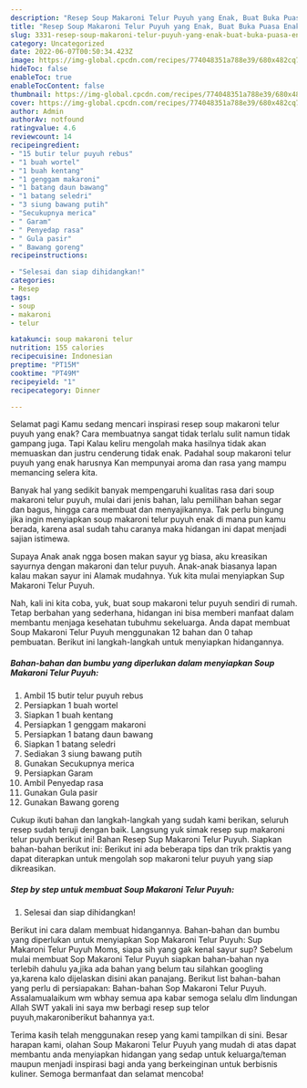 ```yaml
---
description: "Resep Soup Makaroni Telur Puyuh yang Enak, Buat Buka Puasa Enak"
title: "Resep Soup Makaroni Telur Puyuh yang Enak, Buat Buka Puasa Enak"
slug: 3331-resep-soup-makaroni-telur-puyuh-yang-enak-buat-buka-puasa-enak
category: Uncategorized
date: 2022-06-07T00:50:34.423Z
image: https://img-global.cpcdn.com/recipes/774048351a788e39/680x482cq70/soup-makaroni-telur-puyuh-foto-resep-utama.jpg
hideToc: false
enableToc: true
enableTocContent: false
thumbnail: https://img-global.cpcdn.com/recipes/774048351a788e39/680x482cq70/soup-makaroni-telur-puyuh-foto-resep-utama.jpg
cover: https://img-global.cpcdn.com/recipes/774048351a788e39/680x482cq70/soup-makaroni-telur-puyuh-foto-resep-utama.jpg
author: Admin
authorAv: notfound
ratingvalue: 4.6
reviewcount: 14
recipeingredient:
- "15 butir telur puyuh rebus"
- "1 buah wortel"
- "1 buah kentang"
- "1 genggam makaroni"
- "1 batang daun bawang"
- "1 batang seledri"
- "3 siung bawang putih"
- "Secukupnya merica"
- " Garam"
- " Penyedap rasa"
- " Gula pasir"
- " Bawang goreng"
recipeinstructions:

- "Selesai dan siap dihidangkan!"
categories:
- Resep
tags:
- soup
- makaroni
- telur

katakunci: soup makaroni telur 
nutrition: 155 calories
recipecuisine: Indonesian
preptime: "PT15M"
cooktime: "PT49M"
recipeyield: "1"
recipecategory: Dinner

---
```



Selamat pagi Kamu sedang mencari inspirasi resep soup makaroni telur puyuh yang enak? Cara membuatnya sangat tidak terlalu sulit namun tidak gampang juga. Tapi Kalau keliru mengolah maka hasilnya tidak akan memuaskan dan justru cenderung tidak enak. Padahal soup makaroni telur puyuh yang enak harusnya Kan mempunyai aroma dan rasa yang mampu memancing selera kita.


Banyak hal yang sedikit banyak mempengaruhi kualitas rasa dari soup makaroni telur puyuh, mulai dari jenis bahan, lalu pemilihan bahan segar dan bagus, hingga cara membuat dan menyajikannya. Tak perlu bingung jika ingin menyiapkan soup makaroni telur puyuh enak di mana pun kamu berada, karena asal sudah tahu caranya maka hidangan ini dapat menjadi sajian istimewa.

Supaya Anak anak ngga bosen makan sayur yg biasa, aku kreasikan sayurnya dengan makaroni dan telur puyuh. Anak-anak biasanya lapan kalau makan sayur ini Alamak mudahnya. Yuk kita mulai menyiapkan Sup Makaroni Telur Puyuh.


Nah, kali ini kita coba, yuk, buat soup makaroni telur puyuh sendiri di rumah. Tetap berbahan yang sederhana, hidangan ini bisa memberi manfaat dalam membantu menjaga kesehatan tubuhmu sekeluarga. Anda dapat membuat Soup Makaroni Telur Puyuh menggunakan 12 bahan dan 0 tahap pembuatan. Berikut ini langkah-langkah untuk menyiapkan hidangannya.

<!--inarticleads1-->

##### Bahan-bahan dan bumbu yang diperlukan dalam menyiapkan Soup Makaroni Telur Puyuh:

1. Ambil 15 butir telur puyuh rebus
1. Persiapkan 1 buah wortel
1. Siapkan 1 buah kentang
1. Persiapkan 1 genggam makaroni
1. Persiapkan 1 batang daun bawang
1. Siapkan 1 batang seledri
1. Sediakan 3 siung bawang putih
1. Gunakan Secukupnya merica
1. Persiapkan  Garam
1. Ambil  Penyedap rasa
1. Gunakan  Gula pasir
1. Gunakan  Bawang goreng


Cukup ikuti bahan dan langkah-langkah yang sudah kami berikan, seluruh resep sudah teruji dengan baik. Langsung yuk simak resep sup makaroni telur puyuh berikut ini! Bahan Resep Sup Makaroni Telur Puyuh. Siapkan bahan-bahan berikut ini: Berikut ini ada beberapa tips dan trik praktis yang dapat diterapkan untuk mengolah sop makaroni telur puyuh yang siap dikreasikan. 

<!--inarticleads2-->

##### Step by step untuk membuat Soup Makaroni Telur Puyuh:


1. Selesai dan siap dihidangkan!

Berikut ini cara dalam membuat hidangannya. Bahan-bahan dan bumbu yang diperlukan untuk menyiapkan Sop Makaroni Telur Puyuh: Sup Makaroni Telur Puyuh Moms, siapa sih yang gak kenal sayur sup? Sebelum mulai membuat Sop Makaroni Telur Puyuh siapkan bahan-bahan nya terlebih dahulu ya,jika ada bahan yang belum tau silahkan googling ya,karena kalo dijelaskan disini akan panajang. Berikut list bahan-bahan yang perlu di persiapakan: Bahan-bahan Sop Makaroni Telur Puyuh. Assalamualaikum wm wbhay semua apa kabar semoga selalu dlm lindungan Allah SWT yakali ini saya mw berbagi resep sup telor puyuh,makaroniberikut bahannya ya:t. 

Terima kasih telah menggunakan resep yang kami tampilkan di sini. Besar harapan kami, olahan Soup Makaroni Telur Puyuh yang mudah di atas dapat membantu anda menyiapkan hidangan yang sedap untuk keluarga/teman maupun menjadi inspirasi bagi anda yang berkeinginan untuk berbisnis kuliner. Semoga bermanfaat dan selamat mencoba!
